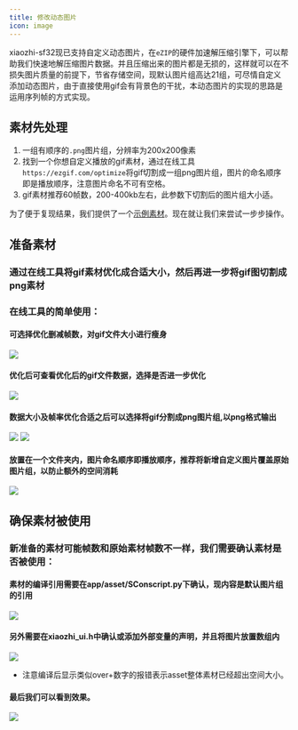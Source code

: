 ```yaml
---
title: 修改动态图片
icon: image
---
```


xiaozhi-sf32现已支持自定义动态图片，在`eZIP`的硬件加速解压缩引擎下，可以帮助我们快速地解压缩图片数据。并且压缩出来的图片都是无损的，这样就可以在不损失图片质量的前提下，节省存储空间，现默认图片组高达21组，可尽情自定义添加动态图片，由于直接使用gif会有背景色的干扰，本动态图片的实现的思路是运用序列帧的方式实现。


## 素材先处理


1. 一组有顺序的`.png`图片组，分辨率为200x200像素
2. 找到一个你想自定义播放的gif素材，通过在线工具`https://ezgif.com/optimize`将gif切割成一组png图片组，图片的命名顺序即是播放顺序，注意图片命名不可有空格。
3. gif素材推荐60帧数，200-400kb左右，此参数下切割后的图片组大小适。

为了便于复现结果，我们提供了一个[示例素材](./image/angry.gif)。现在就让我们来尝试一步步操作。

## 准备素材
### 通过在线工具将gif素材优化成合适大小，然后再进一步将gif图切割成png素材
### 在线工具的简单使用：
#### 可选择优化删减帧数，对gif文件大小进行瘦身
![](image/ezip1.png)
#### 优化后可查看优化后的gif文件数据，选择是否进一步优化
![](image/ezip2.png)
#### 数据大小及帧率优化合适之后可以选择将gif分割成png图片组,以png格式输出
![](image/ezip3.png)
![](image/ezip4.png)
#### 放置在一个文件夹内，图片命名顺序即播放顺序，推荐将新增自定义图片覆盖原始图片组，以防止额外的空间消耗
![](image/ezip5.png)

## 确保素材被使用
### 新准备的素材可能帧数和原始素材帧数不一样，我们需要确认素材是否被使用：
#### 素材的编译引用需要在app/asset/SConscript.py下确认，现内容是默认图片组的引用
![](image/ezip7.png)
#### 另外需要在xiaozhi_ui.h中确认或添加外部变量的声明，并且将图片放置数组内
![](image/ezip8.png)
* 注意编译后显示类似over+数字的报错表示asset整体素材已经超出空间大小。
#### 最后我们可以看到效果。
![](image/ezip6.png)
